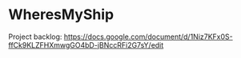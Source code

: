 # WheresMyShip

Project backlog:
https://docs.google.com/document/d/1Niz7KFx0S-ffCk9KLZFHXmwgGO4bD-jBNccRFi2G7sY/edit

